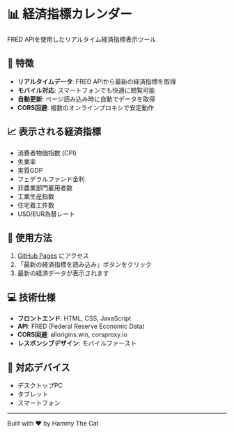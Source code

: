 # 📊 経済指標カレンダー

FRED APIを使用したリアルタイム経済指標表示ツール

## 🌟 特徴

- **リアルタイムデータ**: FRED APIから最新の経済指標を取得
- **モバイル対応**: スマートフォンでも快適に閲覧可能
- **自動更新**: ページ読み込み時に自動でデータを取得
- **CORS回避**: 複数のオンラインプロキシで安定動作

## 📈 表示される経済指標

- 消費者物価指数 (CPI)
- 失業率
- 実質GDP
- フェデラルファンド金利
- 非農業部門雇用者数
- 工業生産指数
- 住宅着工件数
- USD/EUR為替レート

## 🚀 使用方法

1. [GitHub Pages](https://hammy-the-cat.github.io/economic-calendar/) にアクセス
2. 「最新の経済指標を読み込み」ボタンをクリック
3. 最新の経済データが表示されます

## 💻 技術仕様

- **フロントエンド**: HTML, CSS, JavaScript
- **API**: FRED (Federal Reserve Economic Data)
- **CORS回避**: allorigins.win, corsproxy.io
- **レスポンシブデザイン**: モバイルファースト

## 📱 対応デバイス

- デスクトップPC
- タブレット
- スマートフォン

---

Built with ❤️ by Hammy The Cat